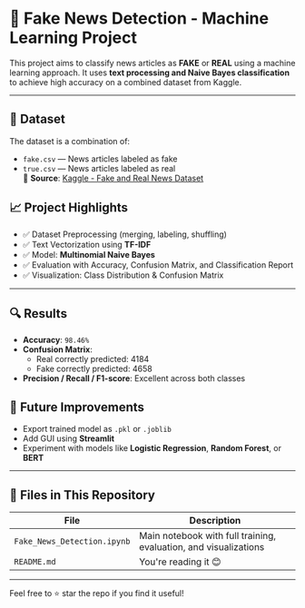 
# 📰 Fake News Detection - Machine Learning Project

This project aims to classify news articles as **FAKE** or **REAL** using a machine learning approach. It uses **text processing and Naive Bayes classification** to achieve high accuracy on a combined dataset from Kaggle.

---

## 📂 Dataset

The dataset is a combination of:
- `fake.csv` — News articles labeled as fake
- `true.csv` — News articles labeled as real  
📌 **Source**: [Kaggle - Fake and Real News Dataset](https://www.kaggle.com/datasets/clmentbisaillon/fake-and-real-news-dataset)



## 📈 Project Highlights

- ✅ Dataset Preprocessing (merging, labeling, shuffling)
- ✅ Text Vectorization using **TF-IDF**
- ✅ Model: **Multinomial Naive Bayes**
- ✅ Evaluation with Accuracy, Confusion Matrix, and Classification Report
- ✅ Visualization: Class Distribution & Confusion Matrix

---

## 🔍 Results

- **Accuracy**: `98.46%`
- **Confusion Matrix**:
  - Real correctly predicted: 4184
  - Fake correctly predicted: 4658
- **Precision / Recall / F1-score**: Excellent across both classes



## 🚀 Future Improvements

- Export trained model as `.pkl` or `.joblib`
- Add GUI using **Streamlit**
- Experiment with models like **Logistic Regression**, **Random Forest**, or **BERT**

---

## 📁 Files in This Repository

| File | Description |
|------|-------------|
| `Fake_News_Detection.ipynb` | Main notebook with full training, evaluation, and visualizations |
| `README.md` | You're reading it 😊 |

---



Feel free to ⭐ star the repo if you find it useful!
